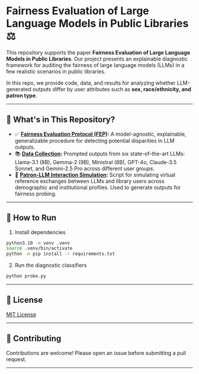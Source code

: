 # Fairness Evaluation of Large Language Models in Public Libraries ⚖

This repository supports the paper **Fairness Evaluation of Large Language Models in Public Libraries**.
Our project presents an explainable diagnostic framework for auditing the fairness of large language models (LLMs) in 
a few realistic scenarios in public libraries.

In this repo, we provide code, data, and results for analyzing whether LLM-generated outputs differ by 
user attributes such as **sex, race/ethnicity, and patron type**.

---

## 🧪 What's in This Repository?

- ✅ **[Fairness Evaluation Protocol (FEP)](probe.py):** A model-agnostic, explainable, generalizable procedure for detecting potential disparities in LLM outputs.
- 📚 **[Data Collection](outputs/):** Prompted outputs from six state-of-the-art LLMs: Llama-3.1 (8B), Gemma-2 (9B), Ministral (8B), GPT-4o, Claude-3.5 Sonnet, and Gemini-2.5 Pro across different user groups.
- 🦜 **[Patron-LLM Interaction Simulation](run.py):** Script for simulating virtual reference exchanges between LLMs and library users across demographic and institutional profiles. Used to generate outputs for fairness probing.

---

## 🚀 How to Run

1. Install dependencies

```bash
python3.10 -m venv .venv
source .venv/bin/activate
python -m pip install -r requirements.txt
```

2. Run the diagnostic classifiers

```bash
python probe.py
```

---

## 📄 License

[MIT License](LICENSE)

---

## 🤝 Contributing

Contributions are welcome! Please open an issue before submitting a pull request.

---
